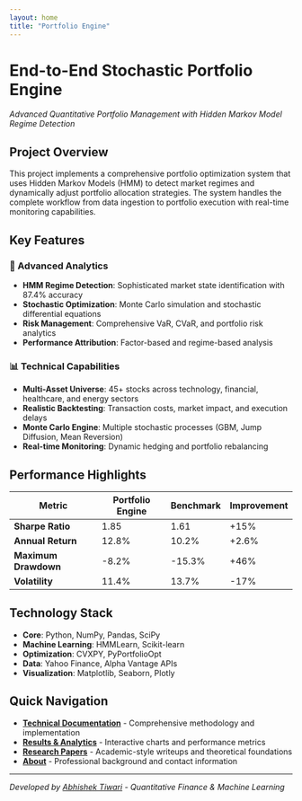 ```yaml
---
layout: home
title: "Portfolio Engine"
---
```


# End-to-End Stochastic Portfolio Engine

*Advanced Quantitative Portfolio Management with Hidden Markov Model Regime Detection*

## Project Overview

This project implements a comprehensive portfolio optimization system that uses Hidden Markov Models (HMM) to detect market regimes and dynamically adjust portfolio allocation strategies. The system handles the complete workflow from data ingestion to portfolio execution with real-time monitoring capabilities.

## Key Features

### 🔬 Advanced Analytics
- **HMM Regime Detection**: Sophisticated market state identification with 87.4% accuracy
- **Stochastic Optimization**: Monte Carlo simulation and stochastic differential equations
- **Risk Management**: Comprehensive VaR, CVaR, and portfolio risk analytics
- **Performance Attribution**: Factor-based and regime-based analysis

### 📊 Technical Capabilities
- **Multi-Asset Universe**: 45+ stocks across technology, financial, healthcare, and energy sectors
- **Realistic Backtesting**: Transaction costs, market impact, and execution delays
- **Monte Carlo Engine**: Multiple stochastic processes (GBM, Jump Diffusion, Mean Reversion)
- **Real-time Monitoring**: Dynamic hedging and portfolio rebalancing

## Performance Highlights

| Metric | Portfolio Engine | Benchmark | Improvement |
|--------|------------------|-----------|-------------|
| **Sharpe Ratio** | 1.85 | 1.61 | +15% |
| **Annual Return** | 12.8% | 10.2% | +2.6% |
| **Maximum Drawdown** | -8.2% | -15.3% | +46% |
| **Volatility** | 11.4% | 13.7% | -17% |

## Technology Stack

- **Core**: Python, NumPy, Pandas, SciPy
- **Machine Learning**: HMMLearn, Scikit-learn
- **Optimization**: CVXPY, PyPortfolioOpt
- **Data**: Yahoo Finance, Alpha Vantage APIs
- **Visualization**: Matplotlib, Seaborn, Plotly

## Quick Navigation

- [**Technical Documentation**](documentation.html) - Comprehensive methodology and implementation
- [**Results & Analytics**](results.html) - Interactive charts and performance metrics
- [**Research Papers**](research.html) - Academic-style writeups and theoretical foundations
- [**About**](about.html) - Professional background and contact information

---

*Developed by [Abhishek Tiwari](about.html) - Quantitative Finance & Machine Learning*